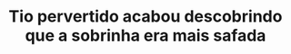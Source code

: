 ---
layout: post
title: Tio pervertido acabou descobrindo que a sobrinha era mais safada
thumb: tio-pervertido-acabou-descobrindo-que-a-sobrinha-era-mais-safada
duration: "11:47"
permalink: /:title
video: https://www.xvideos.com/embedframe/49632379
categories: tio, sobrinha, folllan
---